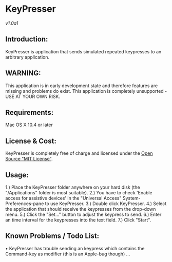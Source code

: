 
# KeyPresser 
*v1.0a1*

## Introduction:
KeyPresser is application that sends simulated repeated keypresses to an arbitrary application.

## WARNING:
This application is in early development state and therefore features are missing and problems do exist.
This application is completely unsupported - USE AT YOUR OWN RISK.

## Requirements:
Mac OS X 10.4 or later 

## License &amp; Cost:
KeyPresser is completely free of charge and licensed under the [Open Source "MIT License"][1].

## Usage:
1.) Place the KeyPresser folder anywhere on your hard disk (the "/Applications" folder is most suitable).
2.) You have to check 'Enable access for assistive devices' in the "Universal Access" System-Preferences-pane to use KeyPresser.
3.) Double click KeyPresser.
4.) Select the application that should receive the keypresses from the drop-down menu.
5.) Click the "Set…" button to adjust the keypress to send.
6.) Enter an time interval for the keypresses into the text field.
7.) Click "Start".

## Known Problems / Todo List:
• KeyPresser has trouble sending an keypress which contains the Command-key as modifier (this is an Apple-bug though)
…

[1]: https://opensource.org/licenses/mit-license.php
